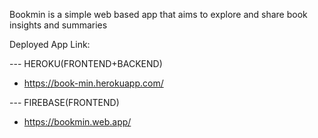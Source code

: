 Bookmin is a simple web based app that aims to explore and share book insights and summaries

Deployed App Link: 


--- HEROKU(FRONTEND+BACKEND)
- https://book-min.herokuapp.com/  


--- FIREBASE(FRONTEND)
- https://bookmin.web.app/

